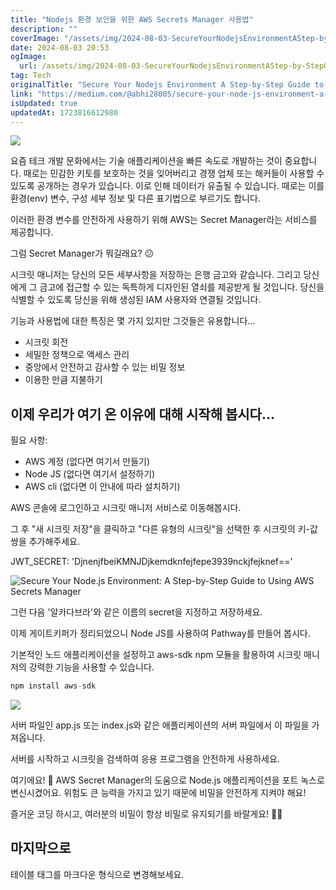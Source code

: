```yaml
---
title: "Nodejs 환경 보안을 위한 AWS Secrets Manager 사용법"
description: ""
coverImage: "/assets/img/2024-08-03-SecureYourNodejsEnvironmentAStep-by-StepGuidetoUsingAWSSecretsManager_0.png"
date: 2024-08-03 20:53
ogImage: 
  url: /assets/img/2024-08-03-SecureYourNodejsEnvironmentAStep-by-StepGuidetoUsingAWSSecretsManager_0.png
tag: Tech
originalTitle: "Secure Your Nodejs Environment A Step-by-Step Guide to Using AWS Secrets Manager"
link: "https://medium.com/@abhi28005/secure-your-node-js-environment-a-step-by-step-guide-to-using-aws-secrets-manager-b3ef72e41d24"
isUpdated: true
updatedAt: 1723816612980
---
```




<img src="/assets/img/2024-08-03-SecureYourNodejsEnvironmentAStep-by-StepGuidetoUsingAWSSecretsManager_0.png" />

요즘 테크 개발 문화에서는 기술 애플리케이션을 빠른 속도로 개발하는 것이 중요합니다. 때로는 민감한 키토를 보호하는 것을 잊어버리고 경쟁 업체 또는 해커들이 사용할 수 있도록 공개하는 경우가 있습니다. 이로 인해 데이터가 유출될 수 있습니다. 때로는 이를 환경(env) 변수, 구성 세부 정보 및 다른 표기법으로 부르기도 합니다.

이러한 환경 변수를 안전하게 사용하기 위해 AWS는 Secret Manager라는 서비스를 제공합니다.

그럼 Secret Manager가 뭐길래요? 😕

<div class="content-ad"></div>

시크릿 매니저는 당신의 모든 세부사항을 저장하는 은행 금고와 같습니다. 그리고 당신에게 그 금고에 접근할 수 있는 독특하게 디자인된 열쇠를 제공받게 될 것입니다. 당신을 식별할 수 있도록 당신을 위해 생성된 IAM 사용자와 연결될 것입니다.

기능과 사용법에 대한 특징은 몇 가지 있지만 그것들은 유용합니다...

- 시크릿 회전
- 세밀한 정책으로 액세스 관리
- 중앙에서 안전하고 감사할 수 있는 비밀 정보
- 이용한 만큼 지불하기

## 이제 우리가 여기 온 이유에 대해 시작해 봅시다...

<div class="content-ad"></div>

필요 사항: 

- AWS 계정 (없다면 여기서 만들기)
- Node JS (없다면 여기서 설정하기)
- AWS cli (없다면 이 안내에 따라 설치하기)

AWS 콘솔에 로그인하고 시크릿 매니저 서비스로 이동해봅시다.

그 후 "새 시크릿 저장"을 클릭하고 "다른 유형의 시크릿"을 선택한 후 시크릿의 키-값 쌍을 추가해주세요.

<div class="content-ad"></div>

JWT_SECRET: 'DjnenjfbeiKMNJDjkemdknfejfepe3939nckjfejknef=='

![Secure Your Node.js Environment: A Step-by-Step Guide to Using AWS Secrets Manager](/assets/img/2024-08-03-SecureYourNodejsEnvironmentAStep-by-StepGuidetoUsingAWSSecretsManager_1.png)

그런 다음 '알카다브라'와 같은 이름의 secret을 지정하고 저장하세요.

이제 게이트키퍼가 정리되었으니 Node JS를 사용하여 Pathway를 만들어 봅시다.

<div class="content-ad"></div>

기본적인 노드 애플리케이션을 설정하고 aws-sdk npm 모듈을 활용하여 시크릿 매니저의 강력한 기능을 사용할 수 있습니다.

```js
npm install aws-sdk
```

<img src="/assets/img/2024-08-03-SecureYourNodejsEnvironmentAStep-by-StepGuidetoUsingAWSSecretsManager_2.png" />

서버 파일인 app.js 또는 index.js와 같은 애플리케이션의 서버 파일에서 이 파일을 가져옵니다.

<div class="content-ad"></div>

서버를 시작하고 시크릿을 검색하여 응용 프로그램을 안전하게 사용하세요.

여기에요! 🎉 AWS Secret Manager의 도움으로 Node.js 애플리케이션을 포트 녹스로 변신시켰어요. 위험도 큰 능력을 가지고 있기 때문에 비밀을 안전하게 지켜야 해요!

즐거운 코딩 하시고, 여러분의 비밀이 항상 비밀로 유지되기를 바랄게요! 🤫🔐

## 마지막으로

<div class="content-ad"></div>

테이블 태그를 마크다운 형식으로 변경해보세요.